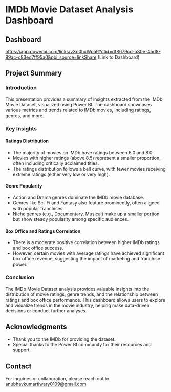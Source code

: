 # IMDb Movie Dataset Analysis Dashboard

## Dashboard
https://app.powerbi.com/links/vXn0hxWpaR?ctid=df8679cd-a80e-45d8-99ac-c83ed7ff95a0&pbi_source=linkShare (Link to Dashboard)

## Project Summary
### Introduction
This presentation provides a summary of insights extracted from the IMDb Movie Dataset, visualized using Power BI. The dashboard showcases various metrics and trends related to IMDb movies, including ratings, genres, and more.

### Key Insights

#### Ratings Distribution
- The majority of movies on IMDb have ratings between 6.0 and 8.0.
- Movies with higher ratings (above 8.5) represent a smaller proportion, often including critically acclaimed titles.
- The ratings distribution follows a bell curve, with fewer movies receiving extreme ratings (either very low or very high).

#### Genre Popularity
- Action and Drama genres dominate the IMDb movie database.
- Genres like Sci-Fi and Fantasy also feature prominently, often aligned with popular franchises.
- Niche genres (e.g., Documentary, Musical) make up a smaller portion but show steady popularity among specific audiences.

#### Box Office and Ratings Correlation
- There is a moderate positive correlation between higher IMDb ratings and box office success.
- However, certain movies with average ratings have achieved significant box office revenue, suggesting the impact of marketing and franchise power.

### Conclusion
The IMDb Movie Dataset analysis provides valuable insights into the distribution of movie ratings, genre trends, and the relationship between ratings and box office performance. This dashboard allows users to explore and visualize trends in the movie industry, helping make data-driven decisions or conduct further analyses.

## Acknowledgments
- Thank you to the IMDb for providing the dataset.
- Special thanks to the Power BI community for their resources and support.

## Contact
For inquiries or collaboration, please reach out to anubhavkumartiwary0109@gmail.com
